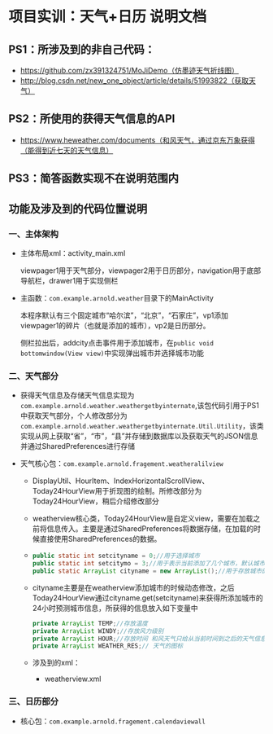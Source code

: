 

# 项目实训：天气+日历 说明文档







## PS1：所涉及到的非自己代码：

- https://github.com/zx391324751/MoJiDemo（仿墨迹天气折线图）
- http://blog.csdn.net/new_one_object/article/details/51993822（获取天气）

## PS2：所使用的获得天气信息的API

- https://www.heweather.com/documents（和风天气，通过京东万象获得（能得到近七天的天气信息）

## PS3：简答函数实现不在说明范围内

## 功能及涉及到的代码位置说明

### 一、主体架构

- 主体布局xml：activity_main.xml 

  viewpager1用于天气部分，viewpager2用于日历部分，navigation用于底部导航栏，drawer1用于实现侧栏

- 主函数：`com.example.arnold.weather`目录下的MainActivity

  本程序默认有三个固定城市“哈尔滨”，“北京”，“石家庄”，vp1添加viewpager1的碎片（也就是添加的城市），vp2是日历部分。

  侧栏拉出后，addcity点击事件用于添加城市，在`public void bottomwindow(View view)`中实现弹出城市并选择城市功能

### 二、天气部分

- 获得天气信息及存储天气信息实现为`com.example.arnold.weather.weathergetbyinternate`,该包代码引用于PS1中获取天气部分，个人修改部分为`com.example.arnold.weather.weathergetbyinternate.Util.Utility`，该类实现从网上获取“省”，“市”，“县”并存储到数据库以及获取天气的JSON信息并通过SharedPreferences进行存储

- 天气核心包：`com.example.arnold.fragement.weatheralilview`

  - DisplayUtil、HourItem、IndexHorizontalScrollView、Today24HourView用于折现图的绘制。所修改部分为Today24HourView，稍后介绍修改部分

  - weatherview核心类，Today24HourView是自定义view，需要在加载之前将信息传入。主要是通过SharedPreferences将数据存储，在加载的时候直接使用SharedPreferences的数据。

  - ```java
    public static int setcityname = 0;//用于选择城市
    public static int setcitymo = 3;//用于表示当前添加了几个城市，默认城市为3
    public static ArrayList cityname = new ArrayList();//用于存放城市的名称
    ```

  - cityname主要是在weatherview添加城市的时候动态修改，之后Today24HourView通过cityname.get(setcityname)来获得所添加城市的24小时预测城市信息，所获得的信息放入如下变量中

    ```java
    private ArrayList TEMP;//存放温度
    private ArrayList WINDY;//存放风力级别
    private ArrayList HOUR;//存放时间 和风天气只给从当前时间到之后的天气信息
    private ArrayList WEATHER_RES;// 天气的图标
    ```

  - 涉及到的xml：

    - weatherview.xml

### 三、日历部分

- 核心包：`com.example.arnold.fragement.calendaviewall`


